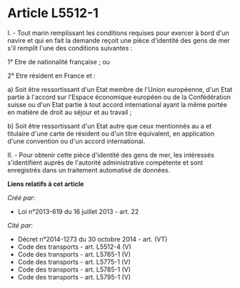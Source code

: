 # Article L5512-1

I. - Tout marin remplissant les conditions requises pour exercer à bord d'un navire et qui en fait la demande reçoit une
pièce d'identité des gens de mer s'il remplit l'une des conditions suivantes : 

1° Etre de nationalité française ; ou 

2° Etre résident en France et : 

a) Soit être ressortissant d'un Etat membre de l'Union européenne, d'un Etat partie à l'accord sur l'Espace économique
européen ou de la Confédération suisse ou d'un Etat partie à tout accord international ayant la même portée en matière de
droit au séjour et au travail ; 

b) Soit être ressortissant d'un Etat autre que ceux mentionnés au a et titulaire d'une carte de résident ou d'un titre
équivalent, en application d'une convention ou d'un accord international. 

II. - Pour obtenir cette pièce d'identité des gens de mer, les intéressés s'identifient auprès de l'autorité administrative
compétente et sont enregistrés dans un traitement automatisé de données.

**Liens relatifs à cet article**

_Créé par_:

  - Loi n°2013-619 du 16 juillet 2013 - art. 22

_Cité par_:

  - Décret n°2014-1273 du 30 octobre 2014 - art. (VT)
  - Code des transports - art. L5512-4 (V)
  - Code des transports - art. L5765-1 (V)
  - Code des transports - art. L5775-1 (V)
  - Code des transports - art. L5785-1 (V)
  - Code des transports - art. L5795-1 (V)

